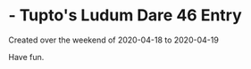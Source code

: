 # <GAME NAME> - Tupto's Ludum Dare 46 Entry #

Created over the weekend of 2020-04-18 to 2020-04-19

Have fun.